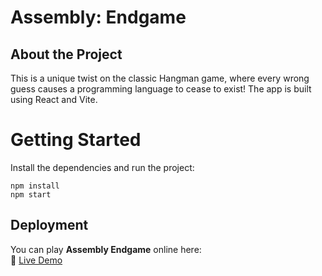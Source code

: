 # Assembly: Endgame  

## About the Project  

This is a unique twist on the classic Hangman game, where every wrong guess causes a programming language to cease to exist! The app is built using React and Vite.

# Getting Started  
Install the dependencies and run the project:  
```  
npm install  
npm start  
```  

## Deployment  

You can play **Assembly Endgame** online here:  
🔗 [Live Demo](assembly-endgame.pages.dev)
